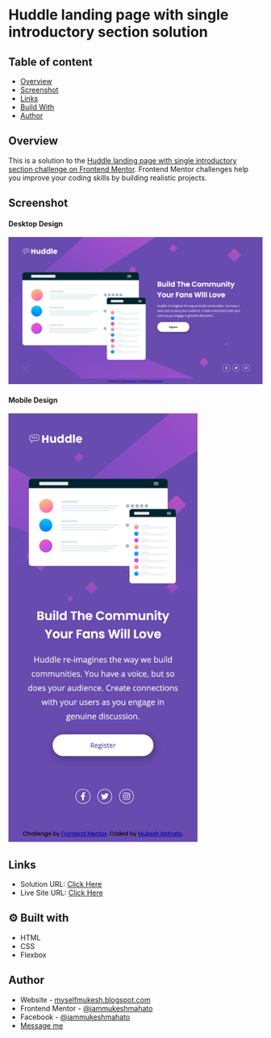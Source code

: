 # Huddle landing page with single introductory section solution

## Table of content

-  [Overview](#Overview)
-  [Screenshot](#Screenshot)
-  [Links](#links)
-  [Build With](#-built-with)
-  [Author](#author)

## Overview

This is a solution to the [Huddle landing page with single introductory section challenge on Frontend Mentor](https://www.frontendmentor.io/challenges/huddle-landing-page-with-a-single-introductory-section-B_2Wvxgi0). Frontend Mentor challenges help you improve your coding skills by building realistic projects.

## Screenshot

#### Desktop Design

![Huddle landing page](./design/desktop-design.png)

#### Mobile Design

<img src="./design/mobile-design.png" width="375px">

## Links

-  Solution URL: [Click Here](https://www.frontendmentor.io/solutions/nft-preview-card-component-using-html-and-css-owVJujYs59)
-  Live Site URL: [Click Here](https://iammukeshmahato.github.io/huddle-landing-page-with-single-introductory-section)

## ⚙ Built with

-  HTML
-  CSS
-  Flexbox

## Author

-  Website - [myselfmukesh.blogspot.com](https://myselfmukesh.blogspot.com/)
-  Frontend Mentor - [@iammukeshmahato](https://www.frontendmentor.io/profile/iammukeshmahato)
-  Facebook - [@iammukeshmahato](https://www.facebook.com/iammukeshmahato)
-  [Message me](https://m.me/iammukeshmahato)
